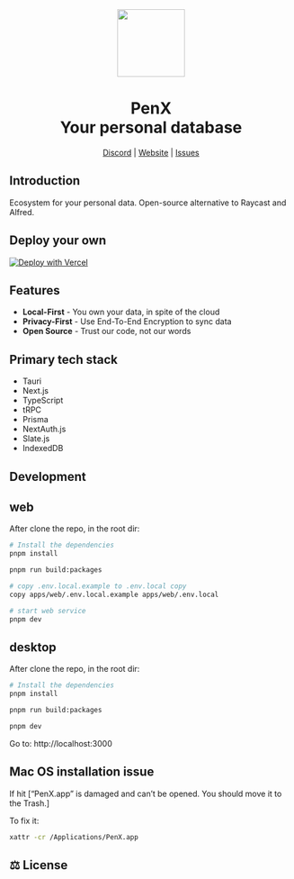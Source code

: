 <div align="center">

<a href="https://www.penx.io" alt="PenX Logo">
    <img src="https://www.penx.io/images/logo-512.png" height="120"/></a>

<h1 style="border-bottom: none">
    <b>PenX</b><br />
    Your personal database
    <br>
</h1>

[Discord](https://discord.gg/nyVpH9njDu) | [Website](https://www.penx.io/) | [Issues](https://github.com/penxio/penx/issues)

</div>

## Introduction

Ecosystem for your personal data. Open-source alternative to Raycast and Alfred.

## Deploy your own

[![Deploy with Vercel](https://vercel.com/button)](https://vercel.com/new/clone?repository-url=https%3A%2F%2Fgithub.com%2Fpenxio%2Fpenx&env=DATABASE_URL&project-name=penx&repository-name=penx&root-directory=apps%2Fweb&install-command=pnpm%20install&build-command=npx%20turbo%20run%20build%20--filter=web...&ignore-command=npx%20turbo-ignore)

## Features

- **Local-First** - You own your data, in spite of the cloud
- **Privacy-First** - Use End-To-End Encryption to sync data
- **Open Source** - Trust our code, not our words

## Primary tech stack

- Tauri
- Next.js
- TypeScript
- tRPC
- Prisma
- NextAuth.js
- Slate.js
- IndexedDB

## Development

## web

After clone the repo, in the root dir:

```bash
# Install the dependencies
pnpm install

pnpm run build:packages

# copy .env.local.example to .env.local copy
copy apps/web/.env.local.example apps/web/.env.local

# start web service
pnpm dev
```

## desktop

After clone the repo, in the root dir:

```bash
# Install the dependencies
pnpm install

pnpm run build:packages

pnpm dev
```

Go to: http://localhost:3000

## Mac OS installation issue

If hit [“PenX.app” is damaged and can’t be opened. You should move it to the Trash.]

To fix it:

```bash
xattr -cr /Applications/PenX.app
```

## ⚖️ License
